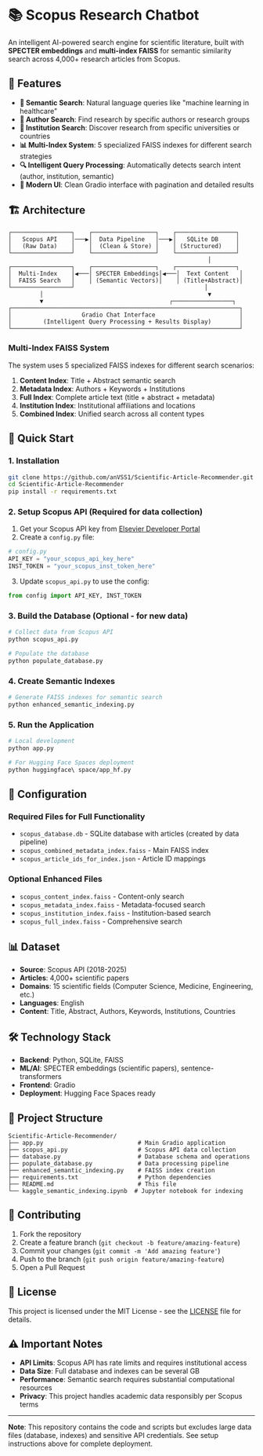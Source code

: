 # 📚 Scopus Research Chatbot

An intelligent AI-powered search engine for scientific literature, built with **SPECTER embeddings** and **multi-index FAISS** for semantic similarity search across 4,000+ research articles from Scopus.

## 🎯 Features

- **🧠 Semantic Search**: Natural language queries like "machine learning in healthcare"
- **👥 Author Search**: Find research by specific authors or research groups
- **🏢 Institution Search**: Discover research from specific universities or countries
- **📊 Multi-Index System**: 5 specialized FAISS indexes for different search strategies
- **🔍 Intelligent Query Processing**: Automatically detects search intent (author, institution, semantic)
- **📱 Modern UI**: Clean Gradio interface with pagination and detailed results

## 🏗️ Architecture

```
┌─────────────────┐    ┌──────────────────┐    ┌─────────────────┐
│   Scopus API    │───▶│  Data Pipeline   │───▶│   SQLite DB     │
│   (Raw Data)    │    │  (Clean & Store) │    │ (Structured)    │
└─────────────────┘    └──────────────────┘    └─────────────────┘
                                                         │
┌─────────────────┐    ┌──────────────────┐    ┌─────────────────┐
│  Multi-Index    │◀───│ SPECTER Embeddings│◀───│  Text Content   │
│  FAISS Search   │    │ (Semantic Vectors)│    │ (Title+Abstract)│
└─────────────────┘                                     │
         │                                               ▼
         ▼                                    ┌─────────────────┐
┌─────────────────────────────────────────────────────────────────┐
│                    Gradio Chat Interface                        │
│         (Intelligent Query Processing + Results Display)        │
└─────────────────────────────────────────────────────────────────┘
```

### Multi-Index FAISS System

The system uses 5 specialized FAISS indexes for different search scenarios:

1. **Content Index**: Title + Abstract semantic search
2. **Metadata Index**: Authors + Keywords + Institutions
3. **Full Index**: Complete article text (title + abstract + metadata)
4. **Institution Index**: Institutional affiliations and locations
5. **Combined Index**: Unified search across all content types

## 🚀 Quick Start

### 1. Installation

```bash
git clone https://github.com/anVSS1/Scientific-Article-Recommender.git
cd Scientific-Article-Recommender
pip install -r requirements.txt
```

### 2. Setup Scopus API (Required for data collection)

1. Get your Scopus API key from [Elsevier Developer Portal](https://dev.elsevier.com/)
2. Create a `config.py` file:

```python
# config.py
API_KEY = "your_scopus_api_key_here"
INST_TOKEN = "your_scopus_inst_token_here"
```

3. Update `scopus_api.py` to use the config:

```python
from config import API_KEY, INST_TOKEN
```

### 3. Build the Database (Optional - for new data)

```bash
# Collect data from Scopus API
python scopus_api.py

# Populate the database
python populate_database.py
```

### 4. Create Semantic Indexes

```bash
# Generate FAISS indexes for semantic search
python enhanced_semantic_indexing.py
```

### 5. Run the Application

```bash
# Local development
python app.py

# For Hugging Face Spaces deployment
python huggingface\ space/app_hf.py
```

## 🔧 Configuration

### Required Files for Full Functionality

- `scopus_database.db` - SQLite database with articles (created by data pipeline)
- `scopus_combined_metadata_index.faiss` - Main FAISS index
- `scopus_article_ids_for_index.json` - Article ID mappings

### Optional Enhanced Files

- `scopus_content_index.faiss` - Content-only search
- `scopus_metadata_index.faiss` - Metadata-focused search
- `scopus_institution_index.faiss` - Institution-based search
- `scopus_full_index.faiss` - Comprehensive search

## 📊 Dataset

- **Source**: Scopus API (2018-2025)
- **Articles**: 4,000+ scientific papers
- **Domains**: 15 scientific fields (Computer Science, Medicine, Engineering, etc.)
- **Languages**: English
- **Content**: Title, Abstract, Authors, Keywords, Institutions, Countries

## 🛠️ Technology Stack

- **Backend**: Python, SQLite, FAISS
- **ML/AI**: SPECTER embeddings (scientific papers), sentence-transformers
- **Frontend**: Gradio
- **Deployment**: Hugging Face Spaces ready

## 📁 Project Structure

```
Scientific-Article-Recommender/
├── app.py                           # Main Gradio application
├── scopus_api.py                    # Scopus API data collection
├── database.py                      # Database schema and operations
├── populate_database.py             # Data processing pipeline
├── enhanced_semantic_indexing.py    # FAISS index creation
├── requirements.txt                 # Python dependencies
├── README.md                        # This file
└── kaggle_semantic_indexing.ipynb  # Jupyter notebook for indexing
```

## 🤝 Contributing

1. Fork the repository
2. Create a feature branch (`git checkout -b feature/amazing-feature`)
3. Commit your changes (`git commit -m 'Add amazing feature'`)
4. Push to the branch (`git push origin feature/amazing-feature`)
5. Open a Pull Request

## 📄 License

This project is licensed under the MIT License - see the [LICENSE](LICENSE) file for details.

## ⚠️ Important Notes

- **API Limits**: Scopus API has rate limits and requires institutional access
- **Data Size**: Full database and indexes can be several GB
- **Performance**: Semantic search requires substantial computational resources
- **Privacy**: This project handles academic data responsibly per Scopus terms

---

**Note**: This repository contains the code and scripts but excludes large data files (database, indexes) and sensitive API credentials. See setup instructions above for complete deployment.
